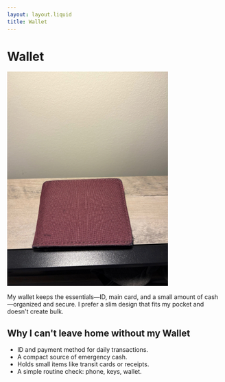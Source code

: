 ```yaml
---
layout: layout.liquid
title: Wallet
---
```


# Wallet

![Wallet](/images/wallet.jpg)

My wallet keeps the essentials—ID, main card, and a small amount of cash—organized and secure. I prefer a slim design that fits my pocket and doesn't create bulk.

## Why I can't leave home without my Wallet

- ID and payment method for daily transactions.  
- A compact source of emergency cash.  
- Holds small items like transit cards or receipts.  
- A simple routine check: phone, keys, wallet.